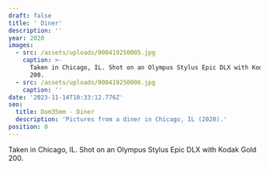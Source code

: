 ```yaml
---
draft: false
title: ' Diner'
description: ''
year: 2020
images:
  - src: /assets/uploads/000419250005.jpg
    caption: >-
      Taken in Chicago, IL. Shot on an Olympus Stylus Epic DLX with Kodak Gold
      200.
  - src: /assets/uploads/000419250006.jpg
    caption: ''
date: '2023-11-14T10:33:12.776Z'
seo:
  title: Dom35mm - Diner
  description: 'Pictures from a diner in Chicago, IL (2020).'
position: 0
---
```





Taken in Chicago, IL. Shot on an Olympus Stylus Epic DLX with Kodak Gold 200.
